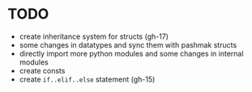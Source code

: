 # TODO

- create inheritance system for structs (gh-17)
- some changes in datatypes and sync them with pashmak structs
- directly import more python modules and some changes in internal modules
- create consts
- create `if..elif..else` statement (gh-15)
